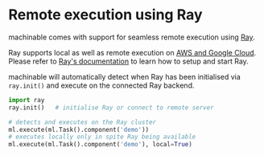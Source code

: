 # Remote execution using Ray

machinable comes with support for seamless remote execution using [Ray](https://github.com/ray-project/ray).

Ray supports local as well as remote execution on [AWS and Google Cloud](https://ray.readthedocs.io/en/latest/autoscaling.html). Please refer to [Ray's documentation](https://ray.readthedocs.io) to learn how to setup and start Ray.

machinable will automatically detect when Ray has been initialised via `ray.init()` and execute on the connected Ray backend.

``` python
import ray
ray.init()   # initialise Ray or connect to remote server

# detects and executes on the Ray cluster
ml.execute(ml.Task().component('demo'))
# executes locally only in spite Ray being available
ml.execute(ml.Task().component('demo'), local=True)
```
